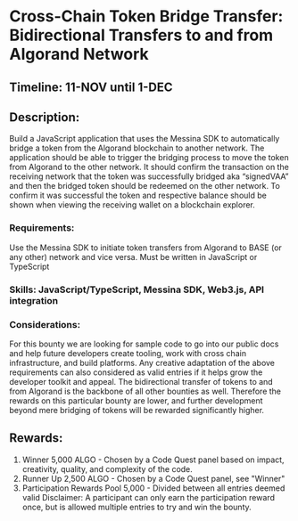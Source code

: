 # Cross-Chain Token Bridge Transfer: Bidirectional Transfers to and from Algorand Network

## Timeline: 11-NOV until 1-DEC

## Description: 
Build a JavaScript application that uses the Messina SDK to automatically bridge a token from the Algorand blockchain to another network. The application should be able to trigger the bridging process to move the token from Algorand to the other network. It should confirm the transaction on the receiving network that the token was successfully bridged aka “signedVAA” and then the bridged token should be redeemed on the other network. To confirm it was successful the token and respective balance should be shown when viewing the receiving wallet on a blockchain explorer.

### Requirements:
Use the Messina SDK to initiate token transfers from Algorand to BASE (or any other) network and vice versa.
Must be written in JavaScript or TypeScript

### Skills: JavaScript/TypeScript, Messina SDK, Web3.js, API integration

### Considerations:
For this bounty we are looking for sample code to go into our public docs and help future developers create tooling, work with cross chain infrastructure, and build platforms. Any creative adaptation of the above requirements can also considered as valid entries if it helps grow the developer toolkit and appeal. The bidirectional transfer of tokens to and from Algorand is the backbone of all other bounties as well. Therefore the rewards on this particular bounty are lower, and further development beyond mere bridging of tokens will be rewarded significantly higher.

## Rewards:
1. Winner 5,000 ALGO - Chosen by a Code Quest panel based on impact, creativity, quality, and complexity of the code.
2. Runner Up 2,500 ALGO - Chosen by a Code Quest panel, see "Winner"
3. Participation Rewards Pool 5,000 - Divided between all entries deemed valid
Disclaimer: A participant can only earn the participation reward once, but is allowed multiple entries to try and win the bounty.
